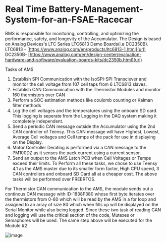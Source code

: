 # Real Time Battery-Management-System-for-an-FSAE-Racecar

BMS is responsible for monitoring, controlling, and optimizing the performance, safety, and
longevity of the Accumulator.
The Design is based on Analog Devices's LTC Series LTC6813 Demo Boards(i.e DC2350B).
LTC6813 - [https://www.analog.com/en/products/ltc6813-1.html](url)
DC2350B- [https://www.analog.com/en/design-center/evaluation-hardware-and-software/evaluation-boards-kits/dc2350b.html](url)

Tasks of AMS
1. Establish SPI Communication with the IsoSPI-SPI Transciever and monitor the cell
voltage from 107 cell taps from 6 LTC6813 slaves.
2. Establish CAN Communication with the Thermistor Modules and monitor 160
thermistors over CAN
3. Perform a SOC estimation methods like coulomb counting or Kalman filter methods
4. Log the cell voltages and the temperatures using the onboard SD card. This logging is
seperate from the Logging in the DAQ system making it completely independent.
5. Send a periodic CAN message outside the Accumulator using the 2nd CAN controller
of Teensy. This CAN message will have Highest, Lowest, Average Cell voltages and
Cell temps of the pack for use in displaying on the Display.
6. Motor Controller Derating is performed via a CAN message to the PM100DZ as it
senses the pack current using a current sensor.
7. Send an output to the AMS Latch PCB when Cell Voltages or Temps exceed their
limits.
To Perform all these tasks, we chose to use Teensy 4.1 as the AMS master due to its smaller
form factor, High CPU speed, 3 CAN controllers and onboard SD Card all at a cheaper cost.
The above tasks will be performed over FREERTOS.

For Thermistor CAN communication to the AMS, the module sends out a continous CAN
message with ID-1838F380 whose first byte iterates over the thermistors from 0-80 which will
be read by the AMS in a for loop and assigned to an array of size 80 which when fills up will
be displayed on the Serial Monitor while also being logged. Since these two task of reading
CAN and logging will use the critical section of the code, Mutexes or Semaphores will be used.
The same step above will be executed for the Module #2

![image](https://github.com/Suns-Caar/Battery-Management-System-for-an-FSAE-Racecar/assets/73470491/d723e69a-bf36-4046-bdb6-fdabad217f43)
